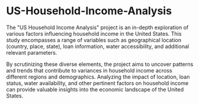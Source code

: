 # US-Household-Income-Analysis


The "US Household Income Analysis" project is an in-depth exploration of various factors influencing household income in the United States. This study encompasses a range of variables such as geographical location (country, place, state), loan information, water accessibility, and additional relevant parameters.

By scrutinizing these diverse elements, the project aims to uncover patterns and trends that contribute to variances in household income across different regions and demographics. Analyzing the impact of location, loan status, water availability, and other pertinent factors on household income can provide valuable insights into the economic landscape of the United States.


